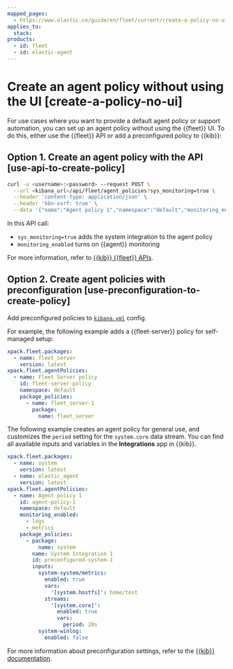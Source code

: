 ```yaml
---
mapped_pages:
  - https://www.elastic.co/guide/en/fleet/current/create-a-policy-no-ui.html
applies_to:
  stack:
products:
  - id: fleet
  - id: elastic-agent
---
```


# Create an agent policy without using the UI [create-a-policy-no-ui]

For use cases where you want to provide a default agent policy or support automation, you can set up an agent policy without using the {{fleet}} UI. To do this, either use the {{fleet}} API or add a preconfigured policy to {{kib}}:


## Option 1. Create an agent policy with the API [use-api-to-create-policy]

```sh
curl -u <username>:<password> --request POST \
  --url <kibana_url>/api/fleet/agent_policies?sys_monitoring=true \
  --header 'content-type: application/json' \
  --header 'kbn-xsrf: true' \
  --data '{"name":"Agent policy 1","namespace":"default","monitoring_enabled":["logs","metrics"]}'
```

In this API call:

* `sys_monitoring=true` adds the system integration to the agent policy
* `monitoring_enabled` turns on {{agent}} monitoring

For more information, refer to [{{kib}} {{fleet}} APIs](/reference/fleet/fleet-api-docs.md).


## Option 2. Create agent policies with preconfiguration [use-preconfiguration-to-create-policy]

Add preconfigured policies to [`kibana.yml`](/deploy-manage/stack-settings.md) config.

For example, the following example adds a {{fleet-server}} policy for self-managed setup:

```yaml
xpack.fleet.packages:
  - name: fleet_server
    version: latest
xpack.fleet.agentPolicies:
  - name: Fleet Server policy
    id: fleet-server-policy
    namespace: default
    package_policies:
      - name: fleet_server-1
        package:
          name: fleet_server
```

The following example creates an agent policy for general use, and customizes the `period` setting for the `system.core` data stream. You can find all available inputs and variables in the **Integrations** app in {{kib}}.

```yaml
xpack.fleet.packages:
  - name: system
    version: latest
  - name: elastic_agent
    version: latest
xpack.fleet.agentPolicies:
  - name: Agent policy 1
    id: agent-policy-1
    namespace: default
    monitoring_enabled:
      - logs
      - metrics
    package_policies:
      - package:
          name: system
        name: System Integration 1
        id: preconfigured-system-1
        inputs:
          system-system/metrics:
            enabled: true
            vars:
              '[system.hostfs]': home/test
            streams:
              '[system.core]':
                enabled: true
                vars:
                  period: 20s
          system-winlog:
            enabled: false
```

For more information about preconfiguration settings, refer to the [{{kib}} documentation](kibana://reference/configuration-reference/fleet-settings.md).
